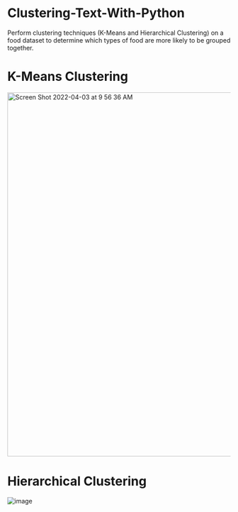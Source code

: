 # Clustering-Text-With-Python
Perform clustering techniques (K-Means and Hierarchical Clustering) on a food dataset to determine which types of food are more likely to be grouped together.

# K-Means Clustering 
<img width="820" alt="Screen Shot 2022-04-03 at 9 56 36 AM" src="https://user-images.githubusercontent.com/77939423/161434127-4bb2fdb1-2f3a-4f6a-8ff4-5fe675abdbf7.png">

# Hierarchical Clustering 
![image](https://user-images.githubusercontent.com/77939423/161434109-0b96d870-99bb-475f-a827-2ebee9883820.png)

